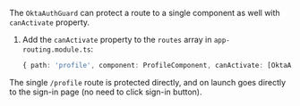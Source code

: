 The `OktaAuthGuard` can protect a route to a single component as well with `canActivate` property.

1. Add the `canActivate` property to the `routes` array in `app-routing.module.ts`:

   ```ts
   { path: 'profile', component: ProfileComponent, canActivate: [OktaAuthGuard] }
   ```

The single `/profile` route is protected directly, and on launch goes directly to the sign-in page (no need to click sign-in button).
